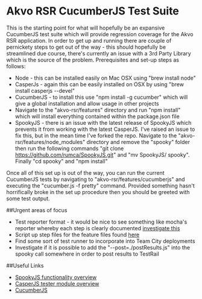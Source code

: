 # Akvo RSR CucumberJS Test Suite

This is the starting point for what will hopefully be an expansive CucumberJS test suite which will provide regression coverage for the Akvo RSR application. In order to get up and running there are couple of pernickety steps to get out of the way - this should hopefully be streamlined due course, there's currently an issue with a 3rd Party Library which is the source of the problem. Prerequisites and set-up steps as follows:

* Node - this can be installed easily on Mac OSX using "brew install node"
* CasperJs - again this can be easily installed on OSX by using "brew install casperjs --devel"
* CucumberJS - to install this use "npm install -g cucumber" which will give a global installation and allow usage in other projects
* Navigate to the "akvo-rsr/features" directory and run "npm install" which will install everything contained within the package.json file
* SpookyJS - there is an issue with the latest release of SpookyJS which prevents it from working with the latest CasperJS. I've raised an issue to fix this, but in the mean time I've forked the repo. Navigate to the "akvo-rsr/features/node_modules" directory and remove the "spooky" folder then run the following commands "git clone https://github.com/rumca/SpookyJS.git" and "mv SpookyJS/ spooky". Finally "cd spooky" and "npm install"

Once all of this set up is out of the way, you can run the current CucumberJS tests by navigating to "akvo-rsr/features/cucumberjs" and executing the "cucumber.js -f pretty" command. Provided something hasn't horrifically broke in the set up procedure then you should be greeted with some test output.

##Urgent areas of focus

* Test reporter format - it would be nice to see something like mocha's reporter whereby each step is clearly documented [investigate this](https://github.com/cucumber/cucumber-js/pull/104)
* Script up step files for the feature files found [here](https://github.com/akvo/akvo-rsr/tree/feature/navigation_tests/features/feature_files)
* Find some sort of test runner to incorporate into Team City deployments
* Investigate if it is possible to add the "--post=./postResults.js" into the spooky call somewhere in order to post results to TestRail

##Useful Links

* [SpookyJS functionality overview](https://github.com/WaterfallEngineering/SpookyJS/wiki/Introduction)
* [CasperJS tester module overview](http://docs.casperjs.org/en/latest/modules/tester.html)
* [CucumberJS ](https://github.com/cucumber/cucumber-js)
